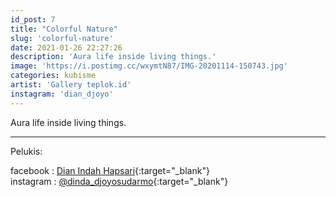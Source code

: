 ```yaml
---
id_post: 7
title: "Colorful Nature"
slug: 'colorful-nature'
date: 2021-01-26 22:27:26
description: 'Aura life inside living things.'
image: 'https://i.postimg.cc/wxymtN87/IMG-20201114-150743.jpg'
categories: kubisme
artist: 'Gallery teplok.id'
instagram: 'dian_djoyo'
---
```


Aura life inside living things.

<hr>

Pelukis:

facebook : [Dian Indah Hapsari](https://www.facebook.com/dinda.djoyosudarmo){:target="_blank"}  
instagram : [@dinda_djoyosudarmo](https://www.instagram.com/dinda_djoyosudarmo/){:target="_blank"}